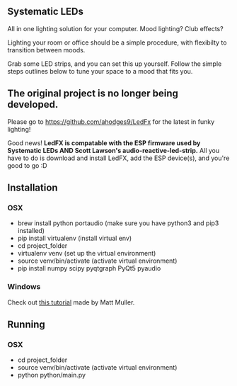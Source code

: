 ## Systematic LEDs

All in one lighting solution for your computer. Mood lighting? Club effects?

Lighting your room or office should be a simple procedure, with flexibilty to transition between moods. 

Grab some LED strips, and you can set this up yourself. Follow the simple steps outlines below to tune your space to a mood that fits you.

## The original project is no longer being developed.

Please go to https://github.com/ahodges9/LedFx for the latest in funky lighting!

Good news! **LedFX is compatable with the ESP firmware used by Systematic LEDs AND Scott Lawson's audio-reactive-led-strip.**
All you have to do is download and install LedFX, add the ESP device(s), and you're good to go :D

## Installation
### OSX
- brew install python portaudio (make sure you have python3 and pip3 installed)
- pip install virtualenv (install virtual env)
- cd project_folder
- virtualenv venv (set up the virtual environment)
- source venv/bin/activate (activate virtual environment)
- pip install numpy scipy pyqtgraph PyQt5 pyaudio

### Windows
Check out [this tutorial](https://www.youtube.com/watch?v=W4jaAgjfvG8) made by Matt Muller.

## Running
### OSX
- cd project_folder
- source venv/bin/activate (activate virtual environment)
- python python/main.py






